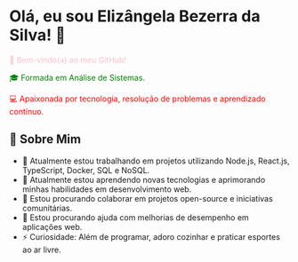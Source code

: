 # Olá, eu sou Elizângela Bezerra da Silva! 👋

<p style="color:pink;">🌟 Bem-vindo(a) ao meu GitHub!

<p style="color:green;">🎓 Formada em Análise de Sistemas.
<p style="color:red;">💻 Apaixonada por tecnologia, resolução de problemas e aprendizado contínuo.

## 🚀 Sobre Mim
- 🔭 Atualmente estou trabalhando em projetos utilizando Node.js, React.js, TypeScript, Docker, SQL e NoSQL.
- 🌱 Atualmente estou aprendendo novas tecnologias e aprimorando minhas habilidades em desenvolvimento web.
- 👯 Estou procurando colaborar em projetos open-source e iniciativas comunitárias.
- 🤔 Estou procurando ajuda com melhorias de desempenho em aplicações web.
- ⚡ Curiosidade: Além de programar, adoro cozinhar e praticar esportes ao ar livre.
